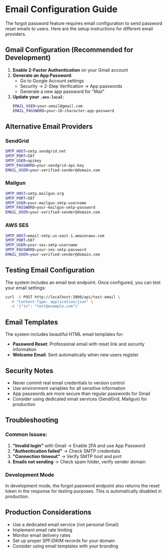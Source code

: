 # Email Configuration Guide

The forgot password feature requires email configuration to send password reset emails to users. Here are the setup instructions for different email providers.

## Gmail Configuration (Recommended for Development)

1. **Enable 2-Factor Authentication** on your Gmail account
2. **Generate an App Password**:
   - Go to Google Account settings
   - Security → 2-Step Verification → App passwords
   - Generate a new app password for "Mail"
3. **Update your `.env.local`**:
   ```bash
   EMAIL_USER=your-email@gmail.com
   EMAIL_PASSWORD=your-16-character-app-password
   ```

## Alternative Email Providers

### SendGrid
```bash
SMTP_HOST=smtp.sendgrid.net
SMTP_PORT=587
SMTP_USER=apikey
SMTP_PASSWORD=your-sendgrid-api-key
EMAIL_USER=your-verified-sender@domain.com
```

### Mailgun
```bash
SMTP_HOST=smtp.mailgun.org
SMTP_PORT=587
SMTP_USER=your-mailgun-smtp-username
SMTP_PASSWORD=your-mailgun-smtp-password
EMAIL_USER=your-verified-sender@domain.com
```

### AWS SES
```bash
SMTP_HOST=email-smtp.us-east-1.amazonaws.com
SMTP_PORT=587
SMTP_USER=your-ses-smtp-username
SMTP_PASSWORD=your-ses-smtp-password
EMAIL_USER=your-verified-sender@domain.com
```

## Testing Email Configuration

The system includes an email test endpoint. Once configured, you can test your email settings:

```bash
curl -X POST http://localhost:3000/api/test-email \
  -H "Content-Type: application/json" \
  -d '{"to": "test@example.com"}'
```

## Email Templates

The system includes beautiful HTML email templates for:
- **Password Reset**: Professional email with reset link and security information
- **Welcome Email**: Sent automatically when new users register

## Security Notes

- Never commit real email credentials to version control
- Use environment variables for all sensitive information
- App passwords are more secure than regular passwords for Gmail
- Consider using dedicated email services (SendGrid, Mailgun) for production

## Troubleshooting

### Common Issues:
1. **"Invalid login"** with Gmail → Enable 2FA and use App Password
2. **"Authentication failed"** → Check SMTP credentials
3. **"Connection timeout"** → Verify SMTP host and port
4. **Emails not sending** → Check spam folder, verify sender domain

### Development Mode
In development mode, the forgot password endpoint also returns the reset token in the response for testing purposes. This is automatically disabled in production.

## Production Considerations

- Use a dedicated email service (not personal Gmail)
- Implement email rate limiting
- Monitor email delivery rates
- Set up proper SPF/DKIM records for your domain
- Consider using email templates with your branding
